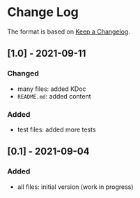 # Change Log

The format is based on [Keep a Changelog](http://keepachangelog.com/).

## [1.0] - 2021-09-11
### Changed
- many files: added KDoc
- `README.md`: added content
### Added
- test files: added more tests

## [0.1] - 2021-09-04
### Added
- all files: initial version (work in progress)
